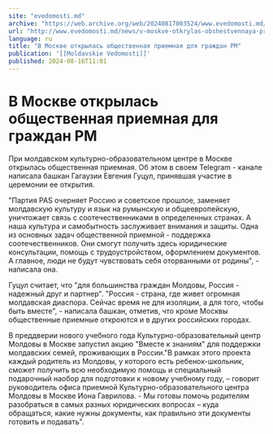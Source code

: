 ```yaml
---
site: "evedomosti.md"
archive: "https://web.archive.org/web/20240817003524/www.evedomosti.md/news/v-moskve-otkrylas-obshestvennaya-priemnaya-dlya-grazhdan-rm"
url: "http://www.evedomosti.md/news/v-moskve-otkrylas-obshestvennaya-priemnaya-dlya-grazhdan-rm"
language: ru
title: "В Москве открылась общественная приемная для граждан РМ"
publication: '[[Moldavskie Vedomosti]]'
published: 2024-08-16T11:01
---
```


# В Москве открылась общественная приемная для граждан РМ

При молдавском культурно-образовательном центре в Москве открылась общественная приемная. Об этом в своем Telegram - канале написала башкан Гагаузии Евгения Гуцул, принявшая участие в церемонии ее открытия.

"Партия PAS очерняет Россию и советское прошлое, заменяет молдавскую культуру и язык на румынскую и общеевропейскую, уничтожает связь с соотечественниками в определенных странах. А наша культура и самобытность заслуживает внимания и защиты. Одна из основных задач общественной приемной - поддержка соотечественников. Они смогут получить здесь юридические консультации, помощь с трудоустройством, оформлением документов. А главное, люди не будут чувствовать себя оторванными от родины", - написала она.

Гуцул считает, что "для большинства граждан Молдовы, Россия - надежный друг и партнер". "Россия - страна, где живет огромная молдавская диаспора. Сейчас время не для изоляции, а для того, чтобы быть вместе", - написала башкан, отметив, что кроме Москвы общественные приемные откроются и в других российских городах.

В преддверии нового учебного года Культурно-образовательный центр Молдовы в Москве запустил акцию "Вместе к знаниям" для поддержки молдавских семей, проживающих в России."В рамках этого проекта каждый родитель из Молдовы, у которого есть ребенок-школьник, сможет получить всю необходимую помощь и специальный подарочный наобор для подготовки к новому учебному году, – говорит руководитель офиса приемной Культурно-образовательного центра Молдовы в Москве Иона Гаврилова. - Мы готовы помочь родителям разобраться в самых разных юридических вопросах – куда обращаться, какие нужны документы, как правильно эти документы готовить и подавать".